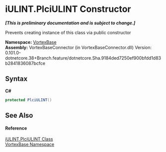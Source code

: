 # iULINT.PlciULINT Constructor 
 _**\[This is preliminary documentation and is subject to change.\]**_

Prevents creating instance of this class via public constructor

**Namespace:**&nbsp;<a href="N_VortexBase.md">VortexBase</a><br />**Assembly:**&nbsp;VortexBaseConnector (in VortexBaseConnector.dll) Version: 0.101.0-dotnetcore.38+Branch.feature/dotnetcore.Sha.9184ded7250ef900bfdd1d83b2841836087bcfce

## Syntax

**C#**<br />
``` C#
protected PlciULINT()
```


## See Also


#### Reference
<a href="T_VortexBase_iULINT_PlciULINT.md">iULINT.PlciULINT Class</a><br /><a href="N_VortexBase.md">VortexBase Namespace</a><br />